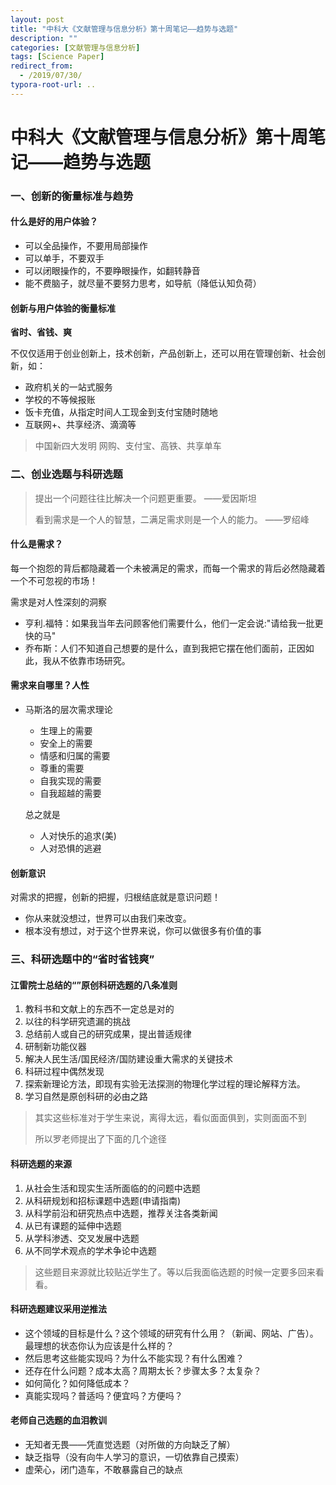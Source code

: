 ```yaml
---
layout: post
title: "中科大《文献管理与信息分析》第十周笔记——趋势与选题"
description: ""
categories: [文献管理与信息分析]
tags: [Science Paper]
redirect_from:
  - /2019/07/30/
typora-root-url: ..
---
```


# 中科大《文献管理与信息分析》第十周笔记——趋势与选题

### 一、创新的衡量标准与趋势

#### 什么是好的用户体验？

- 可以全品操作，不要用局部操作
- 可以单手，不要双手
- 可以闭眼操作的，不要睁眼操作，如翻转静音
- 能不费脑子，就尽量不要努力思考，如导航（降低认知负荷）

#### 创新与用户体验的衡量标准

**省时、省钱、爽**

不仅仅适用于创业创新上，技术创新，产品创新上，还可以用在管理创新、社会创新，如：

- 政府机关的一站式服务
- 学校的不等候报账
- 饭卡充值，从指定时间人工现金到支付宝随时随地
- 互联网+、共享经济、滴滴等

> 中国新四大发明 网购、支付宝、高铁、共享单车

### 二、创业选题与科研选题

>提出一个问题往往比解决一个问题更重要。      ——爱因斯坦
>
>看到需求是一个人的智慧，二满足需求则是一个人的能力。  ——罗绍峰

#### 什么是需求？

每一个抱怨的背后都隐藏着一个未被满足的需求，而每一个需求的背后必然隐藏着一个不可忽视的市场！

需求是对人性深刻的洞察

- 亨利.福特：如果我当年去问顾客他们需要什么，他们一定会说:"请给我一批更快的马"
- 乔布斯：人们不知道自己想要的是什么，直到我把它摆在他们面前，正因如此，我从不依靠市场研究。

#### 需求来自哪里？人性

- 马斯洛的层次需求理论

  - 生理上的需要
  - 安全上的需要
  - 情感和归属的需要
  - 尊重的需要
  - 自我实现的需要
  - 自我超越的需要

  总之就是

  - 人对快乐的追求(美)
  - 人对恐惧的逃避

#### 创新意识

对需求的把握，创新的把握，归根结底就是意识问题！

- 你从来就没想过，世界可以由我们来改变。
- 根本没有想过，对于这个世界来说，你可以做很多有价值的事

### 三、科研选题中的“省时省钱爽”

#### 江雷院士总结的“”原创科研选题的八条准则

1. 教科书和文献上的东西不一定总是对的
2. 以往的科学研究遗漏的挑战
3. 总结前人或自己的研究成果，提出普适规律
4. 研制新功能仪器
5. 解决人民生活/国民经济/国防建设重大需求的关键技术
6. 科研过程中偶然发现
7. 探索新理论方法，即现有实验无法探测的物理化学过程的理论解释方法。
8. 学习自然是原创科研的必由之路

> 其实这些标准对于学生来说，离得太远，看似面面俱到，实则面面不到
>
> 所以罗老师提出了下面的几个途径

#### 科研选题的来源

1. 从社会生活和现实生活所面临的的问题中选题
2. 从科研规划和招标课题中选题(申请指南)
3. 从科学前沿和研究热点中选题，推荐关注各类新闻
4. 从已有课题的延伸中选题
5. 从学科渗透、交叉发展中选题
6. 从不同学术观点的学术争论中选题

> 这些题目来源就比较贴近学生了。等以后我面临选题的时候一定要多回来看看。

#### 科研选题建议采用逆推法

- 这个领域的目标是什么？这个领域的研究有什么用？（新闻、网站、广告）。最理想的状态你认为应该是什么样的？
- 然后思考这些能实现吗？为什么不能实现？有什么困难？
- 还存在什么问题？成本太高？周期太长？步骤太多？太复杂？
- 如何简化？如何降低成本？
- 真能实现吗？普适吗？便宜吗？方便吗？

#### 老师自己选题的血泪教训

- 无知者无畏——凭直觉选题（对所做的方向缺乏了解）
- 缺乏指导（没有向牛人学习的意识，一切依靠自己摸索）
- 虚荣心，闭门造车，不敢暴露自己的缺点